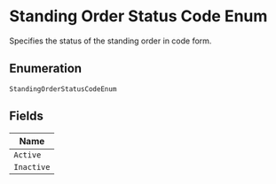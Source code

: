 
# Standing Order Status Code Enum

Specifies the status of the standing order in code form.

## Enumeration

`StandingOrderStatusCodeEnum`

## Fields

| Name |
|  --- |
| `Active` |
| `Inactive` |

